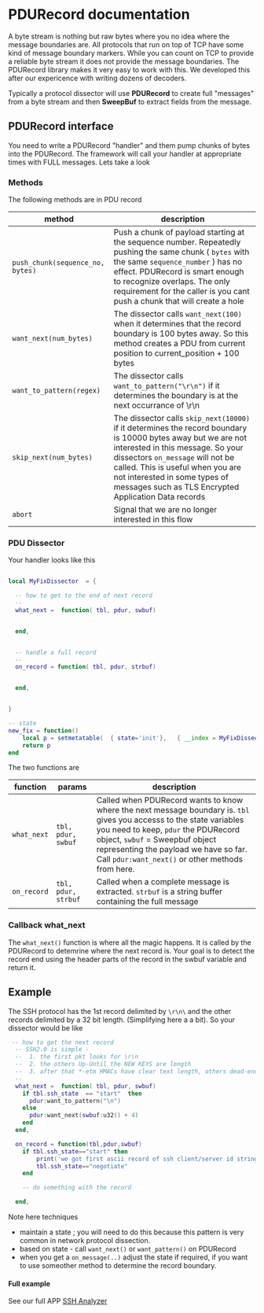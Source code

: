 # PDURecord documentation

A byte stream is nothing but raw bytes where you no idea where the message boundaries are. All protocols that run on top of TCP have some kind of message boundary markers. While you can count on TCP to provide a reliable byte stream it does not provide the message boundaries. The PDURecord library makes it very easy to work with this. We developed this after our expericence with writing dozens of decoders.

Typically a protocol dissector will use **PDURecord** to create full "messages" from a byte stream and then **SweepBuf** to extract fields from the message.



## PDURecord interface

You need to write a PDURecord "handler" and them pump chunks of bytes into the PDURecord. The framework will call your handler at appropriate times with FULL messages. Lets take a look

### Methods

The following methods are in PDU record

| method | description |
| --- | --- |
| `push_chunk(sequence_no, bytes)` | Push a chunk of payload starting at the sequence number. Repeatedly pushing the same chunk ( `bytes` with the same `sequence_number` ) has no effect. PDURecord is smart enough to recognize overlaps. The only requirement for the caller is you cant push a chunk that will create a hole |
| `want_next(num_bytes)` | The dissector calls `want_next(100)` when it determines that the record boundary is 100 bytes away. So this method creates a PDU from current position to current_position + 100 bytes |
| `want_to_pattern(regex)` | The dissector calls `want_to_pattern("\r\n")` if it determines the boundary is at the next occurrance of \r\n |
| `skip_next(num_bytes)` | The dissector calls `skip_next(10000)` if it determines the record boundary is 10000 bytes away but we are not interested in this message. So your dissectors `on_message` will not be called. This is useful when you are not interested in some types of messages such as TLS Encrypted Application Data records |
| `abort` | Signal that we are no longer interested in this flow | 



### PDU Dissector

Your handler looks like this

````lua

local MyFixDissector  = {

  -- how to get to the end of next record 
  -- 
  what_next =  function( tbl, pdur, swbuf)


  end,


  -- handle a full record
  --
  on_record = function( tbl, pdur, strbuf)


  end,


}

-- state 
new_fix = function()
    local p = setmetatable(  { state='init'},   { __index = MyFixDissector})
    return p
end

````


The two functions are

| function | params | description |
| --- | ----| --- |
|`what_next`| `tbl, pdur, swbuf` | Called when PDURecord wants to know where the next message boundary is.  `tbl` gives you accesss to the state variables you need to keep,  `pdur` the PDURecord object, `swbuf` = Sweepbuf object representing the payload we have so far.  Call `pdur:want_next()` or other methods from here. |
|`on_record`| `tbl, pdur, strbuf` | Called when a complete message is extracted.  `strbuf` is a string buffer containing the full message |


### Callback what_next

The `what_next()` function is where all the magic happens. It is called by the PDURecord to detemrine where the next record is. Your goal is to detect the record end using the header parts of the record in the swbuf variable and return it. 




## Example

The SSH protocol has the 1st record delimited by `\r\n\` and the other records delimited by a 32 bit length. (Simplifying here a a bit). So your dissector would be like


````lua
 -- how to get the next record 
  -- SSH2.0 is simple - 
  --  1. the first pkt looks for \r\n
  --  2. the others Up-Until the NEW KEYS are length
  --  3. after that *-etm HMACs have clear text length, others dead-end 
  -- 
  what_next =  function( tbl, pdur, swbuf)
    if tbl.ssh_state  == "start"  then
      pdur:want_to_pattern("\n")
    else
      pdur:want_next(swbuf:u32() + 4)
    end
  end,

  on_record = function(tbl,pdur,swbuf)
  	if tbl.ssh_state=="start" then
  		print('we got first ascii record of ssh client/server id string')
  		tbl.ssh_state=="negotiate"
  	end

  	-- do something with the record

  end,

````



Note here techniques 

-  maintain a state ; you will need to do this because this pattern is very common in network protocol dissection. 
-  based on state - call  `want_next()` or `want_pattern()`  on PDURecord 
-  when you get a `on_message(..)` adjust the state if required, if you want to use someother method to determine the record boundary.


#### Full example 

See our full APP [SSH Analyzer](https://github.com/trisulnsm/apps/tree/master/analyzers/ssh-alert)

